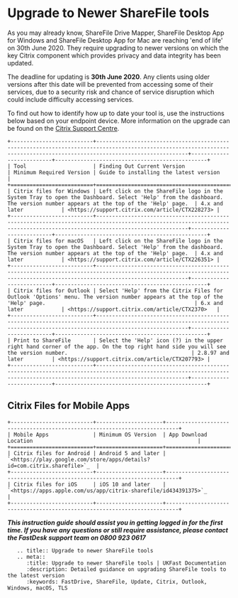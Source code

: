 # Upgrade to Newer ShareFile tools

As you may already know, ShareFile Drive Mapper, ShareFile Desktop App for Windows and ShareFile Desktop App for Mac are reaching 'end of life' on 30th June 2020. They require upgrading to newer versions on which the key Citrix component which provides privacy and data integrity has been updated.

The deadline for updating is **30th June 2020**. Any clients using older versions after this date will be prevented from accessing some of their services, due to a security risk and chance of service disruption which could include difficulty accessing services.

To find out how to identify how up to date your tool is, use the instructions below based on your endpoint device. More information on the upgrade can be found on the [Citrix Support Centre](https://support.citrix.com/article/CTX236104).

```eval_rst
+--------------------------+-------------------------------------------------------------------------------------------------------------------------------------------------------------------------+--------------------------+------------------------------------------------+
| Tool                     | Finding Out Current Version                                                                                                                                             | Minimum Required Version | Guide to installing the latest version         |
+==========================+=========================================================================================================================================================================+==========================+================================================+
| Citrix files for Windows | Left click on the ShareFile logo in the System Tray to open the Dashboard. Select 'Help' from the dashboard. The version number appears at the top of the 'Help' page.  | 4.x and later            | <https://support.citrix.com/article/CTX228273> |
+--------------------------+-------------------------------------------------------------------------------------------------------------------------------------------------------------------------+--------------------------+------------------------------------------------+
| Citrix files for macOS   | Left click on the ShareFile logo in the System Tray to open the Dashboard. Select 'Help' from the dashboard. The version number appears at the top of the 'Help' page.  | 4.x and later            | <https://support.citrix.com/article/CTX226351> |
+--------------------------+-------------------------------------------------------------------------------------------------------------------------------------------------------------------------+--------------------------+------------------------------------------------+
| Citrix files for Outlook | Select 'Help' from the Citrix Files for Outlook 'Options' menu. The version number appears at the top of the 'Help' page.                                               | 6.x and later            | <https://support.citrix.com/article/CTX2370>   |
+--------------------------+-------------------------------------------------------------------------------------------------------------------------------------------------------------------------+--------------------------+------------------------------------------------+
| Print to ShareFile       | Select the 'Help' icon (?) in the upper right hand corner of the app. On the top right hand side you will see the version number.                                       | 2.8.97 and later         | <https://support.citrix.com/article/CTX207793> |
+--------------------------+-------------------------------------------------------------------------------------------------------------------------------------------------------------------------+--------------------------+------------------------------------------------+

```
## Citrix Files for Mobile Apps

```eval_rst
+--------------------------+---------------------+--------------------------------------------------------------------------+
| Mobile Apps              | Minimum OS Version  | App Download Location                                                    |
+==========================+=====================+==========================================================================+
| Citrix files for Android | Android 5 and later | `<https://play.google.com/store/apps/details?id=com.citrix.sharefile>`_  |
+--------------------------+---------------------+--------------------------------------------------------------------------+
| Citrix files for iOS     | iOS 10 and later    | `<https://apps.apple.com/us/app/citrix-sharefile/id434391375>`_          |
+--------------------------+---------------------+--------------------------------------------------------------------------+

```

**_This instruction guide should assist you in getting logged in for the first time. If you have any questions or still require assistance, please contact the FastDesk support team on 0800 923 0617_**

```eval_rst
   .. title:: Upgrade to newer ShareFile tools
   .. meta::
      :title: Upgrade to newer ShareFile tools | UKFast Documentation
      :description: Detailed guidance on upgrading ShareFile tools to the latest version
      :keywords: FastDrive, ShareFile, Update, Citrix, Outlook, Windows, macOS, TLS
```
